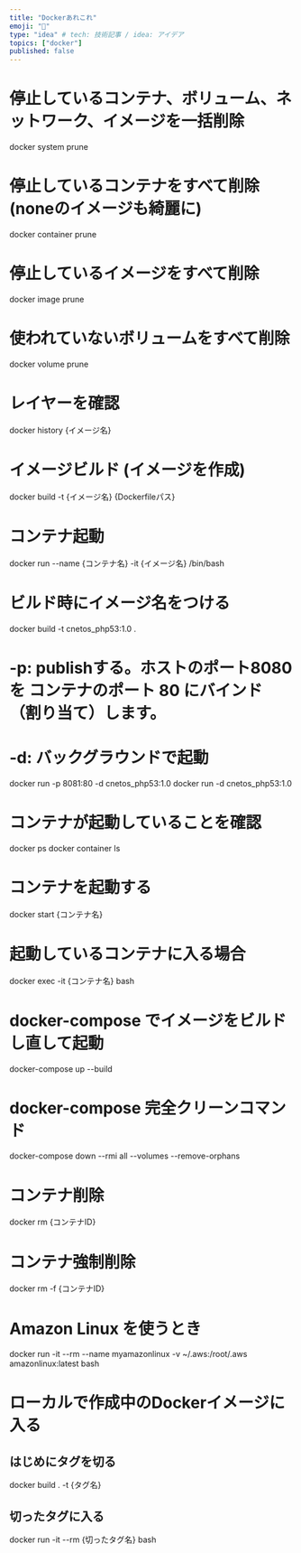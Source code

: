 ```yaml
---
title: "Dockerあれこれ"
emoji: "👋"
type: "idea" # tech: 技術記事 / idea: アイデア
topics: ["docker"]
published: false
---
```


# 停止しているコンテナ、ボリューム、ネットワーク、イメージを一括削除
docker system prune 

# 停止しているコンテナをすべて削除(noneのイメージも綺麗に)
docker container prune

# 停止しているイメージをすべて削除
docker image prune

# 使われていないボリュームをすべて削除
docker volume prune

# レイヤーを確認
docker history {イメージ名}

# イメージビルド (イメージを作成)
docker build -t {イメージ名} {Dockerfileパス}

# コンテナ起動
docker run --name {コンテナ名} -it {イメージ名} /bin/bash

# ビルド時にイメージ名をつける
docker build -t cnetos_php53:1.0 .

# -p: publishする。ホストのポート8080 を コンテナのポート 80 にバインド（割り当て）します。
# -d: バックグラウンドで起動
docker run -p 8081:80 -d cnetos_php53:1.0
docker run -d cnetos_php53:1.0

# コンテナが起動していることを確認
docker ps
docker container ls

# コンテナを起動する
docker start {コンテナ名}

# 起動しているコンテナに入る場合
docker exec -it {コンテナ名} bash

# docker-compose でイメージをビルドし直して起動
docker-compose up --build

# docker-compose 完全クリーンコマンド
docker-compose down --rmi all --volumes --remove-orphans

# コンテナ削除
docker rm {コンテナID}
# コンテナ強制削除
docker rm -f {コンテナID}

# Amazon Linux を使うとき

docker run -it --rm --name myamazonlinux -v ~/.aws:/root/.aws amazonlinux:latest bash

# ローカルで作成中のDockerイメージに入る
## はじめにタグを切る
docker build . -t {タグ名}
## 切ったタグに入る
docker run -it --rm {切ったタグ名} bash

